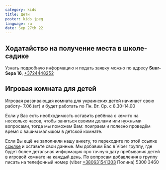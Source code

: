 ```yaml
---
category: kids
title: Дети
poster: kids.jpeg
language: ru
date: Sep 27th 22
---
```


## Ходатайство на получение места в школе-садике

Узнать подробную информацию и подать заявку можно по адресу **Suur-Sepa 16**,
[+3724448252](+3724448252)

## Игровая комната для детей

Игровая развивающая комната для украинских детей начинает свою работу- 7.06.(вт)
и будет работать по Пн. Вт. Ср. с 8.30-14.00

Если у Вас есть необходимость оставить ребёнка с кем-то на несколько часов,
чтобы заняться своими делами или нужными вопросами, тогда мы поможем Вам:
поиграем и полезно проведём время с вашим малышом в детской комнате.

Если Вы ещё не заполнили нашу анкету, то переходите по этой ссылке
[ссылке](https://forms.gle/sksYtBnYGuZZAat17) и оставьте свои данные. Мы добавим
Вас в Viber группу, где будет более детальная информация про точную дату
пребывания детей в игровой комнате на каждый день. По вопросам добавления в
группу писать на телефонный номер (viber [+380631541303](+380631541303) Полина)
5300 3460
